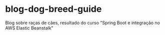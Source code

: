 # blog-dog-breed-guide
Blog sobre raças de cães, resultado do curso "Spring Boot e integração no AWS Elastic Beanstalk"
